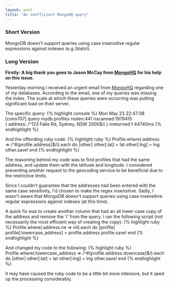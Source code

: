```yaml
---
layout: post
title: "An inefficient MongoDB query"
---
```


### Short Version
  MongoDB doesn't support queries using case insensitive regular expressions  against indexes (e.g /blah/i).
<!--more-->
### Long Version
**Firstly: A big thank you goes to Jason McCay from [MongoHQ](http://mongohq.com) for his help on this issue.**

Yesterday morning I received an urgent email from [MongoHQ](http://mongohq.com) regarding one of my databases. According to the email, one of my queries was missing the index. The scale at which these queries were occurring was putting significant load on their server.

The specific query:
{% highlight console %}
Mon May 23 22:47:38 [conn707] query mydb.profiles reslen:441 nscanned:1979415 \
{ address: /^123 Fake Rd, Sydney, NSW 2000$/i }  nreturned:1 44740ms
{% endhighlight %}

And the offending ruby code:
{% highlight ruby %}
  Profile.where(:address => /^#{profile.address}$/i).each do |other|
    other[:lat] = lat
    other[:lng] = lng
    other.save!
  end
{% endhighlight %}

The reasoning behind my code was to find profiles that had the same address, and update them with the latitude and longitude. I considered preventing another request to the geocoding service to be beneficial due to the restrictive limits.

Since I couldn't guarantee that the addresses had been entered with the same case sensitivity, I'd chosen to make the regex insensitive. Sadly, I wasn't aware that MongoDB doesn't support queries using case insensitive regular expressions against indexes (at this time).

A quick fix was to create another column that had an all lower case copy of the address and remove the 'i' from the query. I ran the following script (not necessarily the most efficient way of creating the copy):
{% highlight ruby %}
  Profile.where(:address.ne => nil).each do |profile|
    profile[:lowercase_address] = profile.address
    profile.save!
  end
{% endhighlight %}

And changed my code to the following:
{% highlight ruby %}
Profile.where(:lowercase_address => /^#{profile.address.downcase}$/).each do |other|
  other[:lat] = lat
  other[:lng] = lng
  other.save!
end
{% endhighlight %}

It may have caused the ruby code to be a little bit more intensive, but it sped up the processing considerably.
